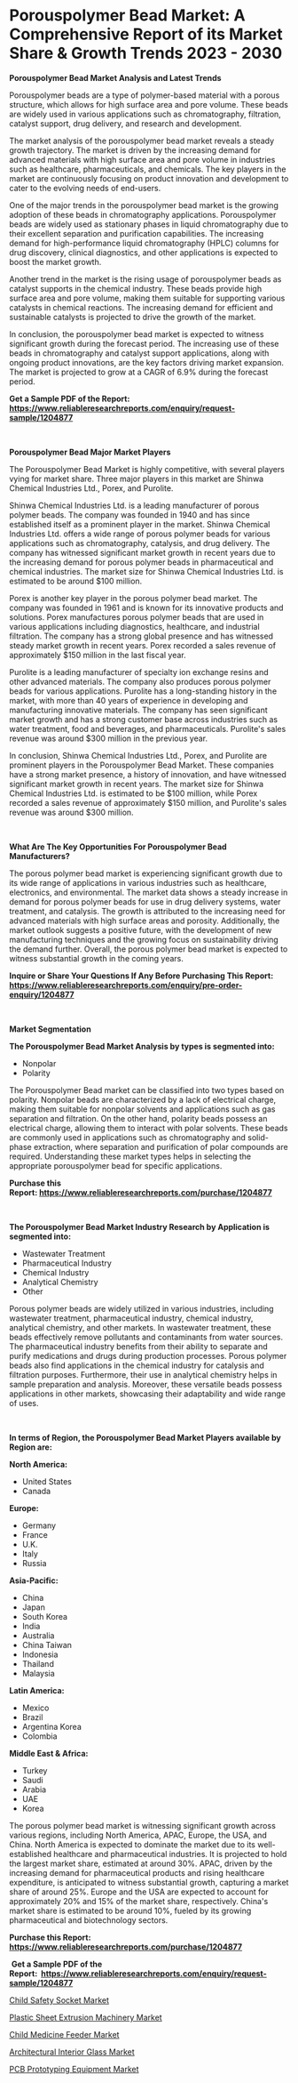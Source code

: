 <p><h1>Porouspolymer Bead Market: A Comprehensive Report of its Market Share & Growth Trends 2023 - 2030</h1></p><p><strong>Porouspolymer Bead Market Analysis and Latest Trends</strong></p>
<p><p>Porouspolymer beads are a type of polymer-based material with a porous structure, which allows for high surface area and pore volume. These beads are widely used in various applications such as chromatography, filtration, catalyst support, drug delivery, and research and development.</p><p>The market analysis of the porouspolymer bead market reveals a steady growth trajectory. The market is driven by the increasing demand for advanced materials with high surface area and pore volume in industries such as healthcare, pharmaceuticals, and chemicals. The key players in the market are continuously focusing on product innovation and development to cater to the evolving needs of end-users.</p><p>One of the major trends in the porouspolymer bead market is the growing adoption of these beads in chromatography applications. Porouspolymer beads are widely used as stationary phases in liquid chromatography due to their excellent separation and purification capabilities. The increasing demand for high-performance liquid chromatography (HPLC) columns for drug discovery, clinical diagnostics, and other applications is expected to boost the market growth.</p><p>Another trend in the market is the rising usage of porouspolymer beads as catalyst supports in the chemical industry. These beads provide high surface area and pore volume, making them suitable for supporting various catalysts in chemical reactions. The increasing demand for efficient and sustainable catalysts is projected to drive the growth of the market.</p><p>In conclusion, the porouspolymer bead market is expected to witness significant growth during the forecast period. The increasing use of these beads in chromatography and catalyst support applications, along with ongoing product innovations, are the key factors driving market expansion. The market is projected to grow at a CAGR of 6.9% during the forecast period.</p></p>
<p><strong>Get a Sample PDF of the Report:&nbsp; <a href="https://www.reliableresearchreports.com/enquiry/request-sample/1204877">https://www.reliableresearchreports.com/enquiry/request-sample/1204877</a></strong></p>
<p>&nbsp;</p>
<p><strong>Porouspolymer Bead Major Market Players</strong></p>
<p><p>The Porouspolymer Bead Market is highly competitive, with several players vying for market share. Three major players in this market are Shinwa Chemical Industries Ltd., Porex, and Purolite.</p><p>Shinwa Chemical Industries Ltd. is a leading manufacturer of porous polymer beads. The company was founded in 1940 and has since established itself as a prominent player in the market. Shinwa Chemical Industries Ltd. offers a wide range of porous polymer beads for various applications such as chromatography, catalysis, and drug delivery. The company has witnessed significant market growth in recent years due to the increasing demand for porous polymer beads in pharmaceutical and chemical industries. The market size for Shinwa Chemical Industries Ltd. is estimated to be around $100 million.</p><p>Porex is another key player in the porous polymer bead market. The company was founded in 1961 and is known for its innovative products and solutions. Porex manufactures porous polymer beads that are used in various applications including diagnostics, healthcare, and industrial filtration. The company has a strong global presence and has witnessed steady market growth in recent years. Porex recorded a sales revenue of approximately $150 million in the last fiscal year.</p><p>Purolite is a leading manufacturer of specialty ion exchange resins and other advanced materials. The company also produces porous polymer beads for various applications. Purolite has a long-standing history in the market, with more than 40 years of experience in developing and manufacturing innovative materials. The company has seen significant market growth and has a strong customer base across industries such as water treatment, food and beverages, and pharmaceuticals. Purolite's sales revenue was around $300 million in the previous year.</p><p>In conclusion, Shinwa Chemical Industries Ltd., Porex, and Purolite are prominent players in the Porouspolymer Bead Market. These companies have a strong market presence, a history of innovation, and have witnessed significant market growth in recent years. The market size for Shinwa Chemical Industries Ltd. is estimated to be $100 million, while Porex recorded a sales revenue of approximately $150 million, and Purolite's sales revenue was around $300 million.</p></p>
<p>&nbsp;</p>
<p><strong>What Are The Key Opportunities For Porouspolymer Bead Manufacturers?</strong></p>
<p><p>The porous polymer bead market is experiencing significant growth due to its wide range of applications in various industries such as healthcare, electronics, and environmental. The market data shows a steady increase in demand for porous polymer beads for use in drug delivery systems, water treatment, and catalysis. The growth is attributed to the increasing need for advanced materials with high surface areas and porosity. Additionally, the market outlook suggests a positive future, with the development of new manufacturing techniques and the growing focus on sustainability driving the demand further. Overall, the porous polymer bead market is expected to witness substantial growth in the coming years.</p></p>
<p><strong>Inquire or Share Your Questions If Any Before Purchasing This Report: <a href="https://www.reliableresearchreports.com/enquiry/pre-order-enquiry/1204877">https://www.reliableresearchreports.com/enquiry/pre-order-enquiry/1204877</a></strong></p>
<p>&nbsp;</p>
<p><strong>Market Segmentation</strong></p>
<p><strong>The Porouspolymer Bead Market Analysis by types is segmented into:</strong></p>
<p><ul><li>Nonpolar</li><li>Polarity</li></ul></p>
<p><p>The Porouspolymer Bead market can be classified into two types based on polarity. Nonpolar beads are characterized by a lack of electrical charge, making them suitable for nonpolar solvents and applications such as gas separation and filtration. On the other hand, polarity beads possess an electrical charge, allowing them to interact with polar solvents. These beads are commonly used in applications such as chromatography and solid-phase extraction, where separation and purification of polar compounds are required. Understanding these market types helps in selecting the appropriate porouspolymer bead for specific applications.</p></p>
<p><strong>Purchase this Report:&nbsp;<a href="https://www.reliableresearchreports.com/purchase/1204877">https://www.reliableresearchreports.com/purchase/1204877</a></strong></p>
<p>&nbsp;</p>
<p><strong>The Porouspolymer Bead Market Industry Research by Application is segmented into:</strong></p>
<p><ul><li>Wastewater Treatment</li><li>Pharmaceutical Industry</li><li>Chemical Industry</li><li>Analytical Chemistry</li><li>Other</li></ul></p>
<p><p>Porous polymer beads are widely utilized in various industries, including wastewater treatment, pharmaceutical industry, chemical industry, analytical chemistry, and other markets. In wastewater treatment, these beads effectively remove pollutants and contaminants from water sources. The pharmaceutical industry benefits from their ability to separate and purify medications and drugs during production processes. Porous polymer beads also find applications in the chemical industry for catalysis and filtration purposes. Furthermore, their use in analytical chemistry helps in sample preparation and analysis. Moreover, these versatile beads possess applications in other markets, showcasing their adaptability and wide range of uses.</p></p>
<p>&nbsp;</p>
<p><strong>In terms of Region, the Porouspolymer Bead Market Players available by Region are:</strong></p>
<p>
    <p> <strong> North America: </strong>
        <ul>
            <li>United States</li>
            <li>Canada</li>
        </ul>
        </p> 
    <p> <strong> Europe: </strong>
        <ul>
            <li>Germany</li>
            <li>France</li>
            <li>U.K.</li>
            <li>Italy</li>
            <li>Russia</li>
        </ul>
        </p> 
    <p> <strong> Asia-Pacific: </strong>
        <ul>
            <li>China</li>
            <li>Japan</li>
            <li>South Korea</li>
            <li>India</li>
            <li>Australia</li>
            <li>China Taiwan</li>
            <li>Indonesia</li>
            <li>Thailand</li>
            <li>Malaysia</li>
        </ul>
        </p> 
    <p> <strong> Latin America: </strong>
        <ul>
            <li>Mexico</li>
            <li>Brazil</li>
            <li>Argentina Korea</li>
            <li>Colombia</li>
        </ul>
        </p> 
    <p> <strong> Middle East & Africa: </strong>
        <ul>
            <li>Turkey</li>
            <li>Saudi</li>
            <li>Arabia</li>
            <li>UAE</li>
            <li>Korea</li>
        </ul>
    </p>
    </p>
<p><p>The porous polymer bead market is witnessing significant growth across various regions, including North America, APAC, Europe, the USA, and China. North America is expected to dominate the market due to its well-established healthcare and pharmaceutical industries. It is projected to hold the largest market share, estimated at around 30%. APAC, driven by the increasing demand for pharmaceutical products and rising healthcare expenditure, is anticipated to witness substantial growth, capturing a market share of around 25%. Europe and the USA are expected to account for approximately 20% and 15% of the market share, respectively. China's market share is estimated to be around 10%, fueled by its growing pharmaceutical and biotechnology sectors.</p></p>
<p><strong>Purchase this Report: <a href="https://www.reliableresearchreports.com/purchase/1204877">https://www.reliableresearchreports.com/purchase/1204877</a></strong></p>
<p>&nbsp;<strong>Get a Sample PDF of the Report:&nbsp;&nbsp;<a href="https://www.reliableresearchreports.com/enquiry/request-sample/1204877">https://www.reliableresearchreports.com/enquiry/request-sample/1204877</a></strong></p>
<p><strong></strong></p>
<p><p><a href="https://github.com/prosalinda88/Market-Research-Report-List-1/blob/main/child-safety-socket-market.md">Child Safety Socket Market</a></p><p><a href="https://medium.com/@helalkhan4512/plastic-sheet-extrusion-machinery-market-outlook-industry-overview-and-forecast-2023-to-2030-cdab23b8a582">Plastic Sheet Extrusion Machinery Market</a></p><p><a href="https://github.com/jonneygiverf/Market-Research-Report-List-1/blob/main/child-medicine-feeder-market.md">Child Medicine Feeder Market</a></p><p><a href="https://www.linkedin.com/pulse/architectural-interior-glass-market-size-1c/">Architectural Interior Glass Market</a></p><p><a href="https://medium.com/@dowodis7877/pcb-prototyping-equipment-market-analysis-and-sze-forecasted-for-period-from-2023-to-2030-7ff5c20a994d">PCB Prototyping Equipment Market</a></p></p>